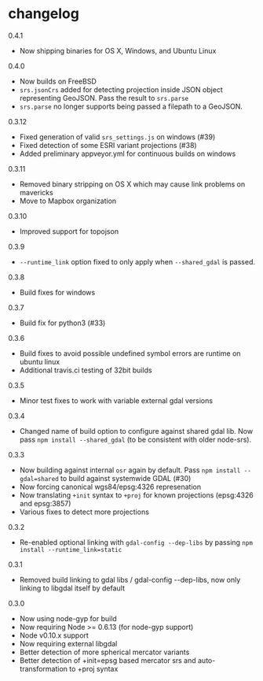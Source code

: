 # changelog

0.4.1

 - Now shipping binaries for OS X, Windows, and Ubuntu Linux

0.4.0

 - Now builds on FreeBSD
 - `srs.jsonCrs` added for detecting projection inside JSON object representing GeoJSON. Pass the result to `srs.parse`
 - `srs.parse` no longer supports being passed a filepath to a GeoJSON.

0.3.12

 - Fixed generation of valid `srs_settings.js` on windows (#39)
 - Fixed detection of some ESRI variant projections (#38)
 - Added preliminary appveyor.yml for continuous builds on windows

0.3.11

 - Removed binary stripping on OS X which may cause link problems on mavericks
 - Move to Mapbox organization

0.3.10

 - Improved support for topojson

0.3.9

 - `--runtime_link` option fixed to only apply when `--shared_gdal` is passed.

0.3.8

 - Build fixes for windows

0.3.7

 - Build fix for python3 (#33)

0.3.6

 - Build fixes to avoid possible undefined symbol errors are runtime on ubuntu linux
 - Additional travis.ci testing of 32bit builds

0.3.5

 - Minor test fixes to work with variable external gdal versions

0.3.4

 - Changed name of build option to configure against shared gdal lib. Now pass `npm install --shared_gdal` (to be consistent with older node-srs).

0.3.3

 - Now building against internal `osr` again by default. Pass `npm install --gdal=shared` to build against systemwide GDAL (#30)
 - Now forcing canonical wgs84/epsg:4326 represenation
 - Now translating `+init` syntax to `+proj` for known projections (epsg:4326 and epsg:3857)
 - Various fixes to detect more projections

0.3.2

 - Re-enabled optional linking with `gdal-config --dep-libs` by passing `npm install --runtime_link=static`

0.3.1

 - Removed build linking to gdal libs / gdal-config --dep-libs, now only linking to libgdal itself by default

0.3.0

 - Now using node-gyp for build
 - Now requiring Node >= 0.6.13 (for node-gyp support)
 - Node v0.10.x support
 - Now requiring external libgdal
 - Better detection of more spherical mercator variants
 - Better detection of +init=epsg based mercator srs and auto-transformation to +proj syntax
